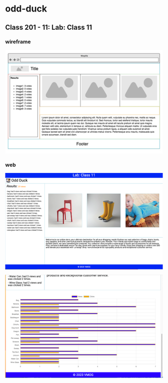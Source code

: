 # odd-duck

## Class 201 - 11: Lab: Class 11

### wireframe

![wireframe](assets/images/wireframe-odd-duck.jpeg)

### web

![web](assets/images/odd-dock-sc.png)

![web](assets/images/odd-dock-sc-p2.png)
